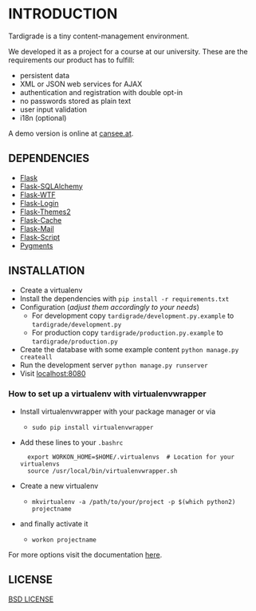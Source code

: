 # INTRODUCTION

Tardigrade is a tiny content-management environment.

We developed it as a project for a course at our university.
These are the requirements our product has to fulfill:

* persistent data
* XML or JSON web services for AJAX
* authentication and registration with double opt-in
* no passwords stored as plain text
* user input validation
* i18n (optional)

A demo version is online at [cansee.at](http://cansee.at).

## DEPENDENCIES

* [Flask](http://flask.pocoo.org)
* [Flask-SQLAlchemy](http://pythonhosted.org/Flask-SQLAlchemy/)
* [Flask-WTF](http://pythonhosted.org/Flask-WTF/)
* [Flask-Login](http://flask-login.readthedocs.org/en/latest/)
* [Flask-Themes2](http://flask-themes2.readthedocs.org/en/latest/)
* [Flask-Cache](http://pythonhosted.org/Flask-Cache/)
* [Flask-Mail](http://pythonhosted.org/flask-mail/)
* [Flask-Script](http://flask-script.readthedocs.org/en/latest/)
* [Pygments](http://pygments.org)


## INSTALLATION

* Create a virtualenv
* Install the dependencies with `pip install -r requirements.txt`
* Configuration (_adjust them accordingly to your needs_)
    * For development copy `tardigrade/development.py.example` to `tardigrade/development.py`
    * For production copy `tardigrade/production.py.example` to `tardigrade/production.py`
* Create the database with some example content `python manage.py createall`
* Run the development server `python manage.py runserver`
* Visit [localhost:8080](http://localhost:8080)


### How to set up a virtualenv with virtualenvwrapper

* Install virtualenvwrapper with your package manager or via
    * `sudo pip install virtualenvwrapper`

* Add these lines to your `.bashrc`

        export WORKON_HOME=$HOME/.virtualenvs  # Location for your virtualenvs
        source /usr/local/bin/virtualenvwrapper.sh

* Create a new virtualenv
    * `mkvirtualenv -a /path/to/your/project -p $(which python2) projectname`

* and finally activate it
    * `workon projectname`

For more options visit the documentation [here](http://virtualenvwrapper.readthedocs.org/en/latest/index.html).

## LICENSE

[BSD LICENSE](http://flask.pocoo.org/docs/license/#flask-license)
